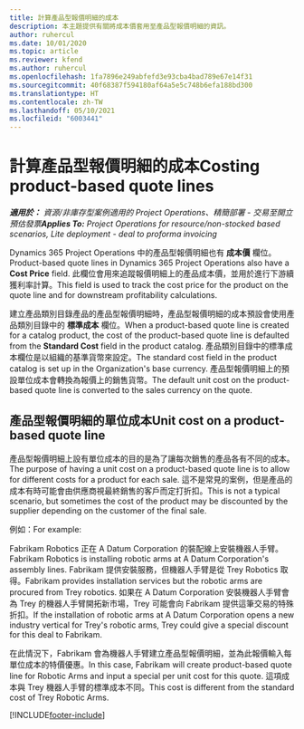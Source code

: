 ```yaml
---
title: 計算產品型報價明細的成本
description: 本主題提供有關將成本價套用至產品型報價明細的資訊。
author: ruhercul
ms.date: 10/01/2020
ms.topic: article
ms.reviewer: kfend
ms.author: ruhercul
ms.openlocfilehash: 1fa7896e249abfefd3e93cba4bad789e67e14f31
ms.sourcegitcommit: 40f68387f594180af64a5e5c748b6efa188bd300
ms.translationtype: HT
ms.contentlocale: zh-TW
ms.lasthandoff: 05/10/2021
ms.locfileid: "6003441"
---
```

# <a name="costing-product-based-quote-lines"></a><span data-ttu-id="ff958-103">計算產品型報價明細的成本</span><span class="sxs-lookup"><span data-stu-id="ff958-103">Costing product-based quote lines</span></span>

<span data-ttu-id="ff958-104">_**適用於：** 資源/非庫存型案例適用的 Project Operations、精簡部署 - 交易至開立預估發票_</span><span class="sxs-lookup"><span data-stu-id="ff958-104">_**Applies To:** Project Operations for resource/non-stocked based scenarios, Lite deployment - deal to proforma invoicing_</span></span>


<span data-ttu-id="ff958-105">Dynamics 365 Project Operations 中的產品型報價明細也有 **成本價** 欄位。</span><span class="sxs-lookup"><span data-stu-id="ff958-105">Product-based quote lines in Dynamics 365 Project Operations also have a **Cost Price** field.</span></span> <span data-ttu-id="ff958-106">此欄位會用來追蹤報價明細上的產品成本價，並用於進行下游續獲利率計算。</span><span class="sxs-lookup"><span data-stu-id="ff958-106">This field is used to track the cost price for the product on the quote line and for downstream profitability calculations.</span></span>

<span data-ttu-id="ff958-107">建立產品類別目錄產品的產品型報價明細時，產品型報價明細的成本預設會使用產品類別目錄中的 **標準成本** 欄位。</span><span class="sxs-lookup"><span data-stu-id="ff958-107">When a product-based quote line is created for a catalog product, the cost of the product-based quote line is defaulted from the **Standard Cost** field in the product catalog.</span></span> <span data-ttu-id="ff958-108">產品類別目錄中的標準成本欄位是以組織的基準貨幣來設定。</span><span class="sxs-lookup"><span data-stu-id="ff958-108">The standard cost field in the product catalog is set up in the Organization's base currency.</span></span> <span data-ttu-id="ff958-109">產品型報價明細上的預設單位成本會轉換為報價上的銷售貨幣。</span><span class="sxs-lookup"><span data-stu-id="ff958-109">The default unit cost on the product-based quote line is converted to the sales currency on the quote.</span></span>

## <a name="unit-cost-on-a-product-based-quote-line"></a><span data-ttu-id="ff958-110">產品型報價明細的單位成本</span><span class="sxs-lookup"><span data-stu-id="ff958-110">Unit cost on a product-based quote line</span></span>

<span data-ttu-id="ff958-111">產品型報價明細上設有單位成本的目的是為了讓每次銷售的產品各有不同的成本。</span><span class="sxs-lookup"><span data-stu-id="ff958-111">The purpose of having a unit cost on a product-based quote line is to allow for different costs for a product for each sale.</span></span> <span data-ttu-id="ff958-112">這不是常見的案例，但是產品的成本有時可能會由供應商視最終銷售的客戶而定打折扣。</span><span class="sxs-lookup"><span data-stu-id="ff958-112">This is not a typical scenario, but sometimes the cost of the product may be discounted by the supplier depending on the customer of the final sale.</span></span>

<span data-ttu-id="ff958-113">例如：</span><span class="sxs-lookup"><span data-stu-id="ff958-113">For example:</span></span>

<span data-ttu-id="ff958-114">Fabrikam Robotics 正在 A Datum Corporation 的裝配線上安裝機器人手臂。</span><span class="sxs-lookup"><span data-stu-id="ff958-114">Fabrikam Robotics is installing robotic arms at A Datum Corporation's assembly lines.</span></span> <span data-ttu-id="ff958-115">Fabrikam 提供安裝服務，但機器人手臂是從 Trey Robotics 取得。</span><span class="sxs-lookup"><span data-stu-id="ff958-115">Fabrikam provides installation services but the robotic arms are procured from Trey robotics.</span></span> <span data-ttu-id="ff958-116">如果在 A Datum Corporation 安裝機器人手臂會為 Trey 的機器人手臂開拓新市場，Trey 可能會向 Fabrikam 提供這筆交易的特殊折扣。</span><span class="sxs-lookup"><span data-stu-id="ff958-116">If the installation of robotic arms at A Datum Corporation opens a new industry vertical for Trey's robotic arms, Trey could give a special discount for this deal to Fabrikam.</span></span>

<span data-ttu-id="ff958-117">在此情況下，Fabrikam 會為機器人手臂建立產品型報價明細，並為此報價輸入每單位成本的特價優惠。</span><span class="sxs-lookup"><span data-stu-id="ff958-117">In this case, Fabrikam will create product-based quote line for Robotic Arms and input a special per unit cost for this quote.</span></span> <span data-ttu-id="ff958-118">這項成本與 Trey 機器人手臂的標準成本不同。</span><span class="sxs-lookup"><span data-stu-id="ff958-118">This cost is different from the standard cost of Trey Robotic Arms.</span></span>


[!INCLUDE[footer-include](../../includes/footer-banner.md)]